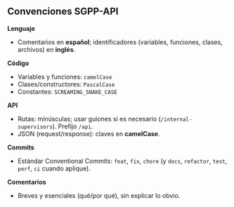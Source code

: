 ## Convenciones SGPP-API

**Lenguaje**
- Comentarios en **español**; identificadores (variables, funciones, clases, archivos) en **inglés**.

**Código**
- Variables y funciones: `camelCase`
- Clases/constructores: `PascalCase`
- Constantes: `SCREAMING_SNAKE_CASE`


**API**
- Rutas: minúsculas; usar guiones si es necesario (`/internal-supervisors`). Prefijo `/api`.
- JSON (request/response): claves en **camelCase**.

**Commits**
- Estándar Conventional Commits: `feat`, `fix`, `chore` (y `docs`, `refactor`, `test`, `perf`, `ci` cuando aplique).

**Comentarios**
- Breves y esenciales (qué/por qué), sin explicar lo obvio.

